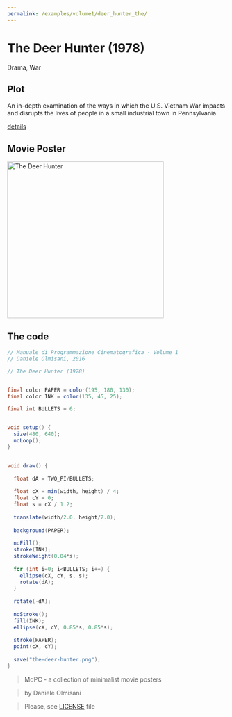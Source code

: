 ```yaml
---
permalink: /examples/volume1/deer_hunter_the/
---
```

# The Deer Hunter (1978)

Drama, War

## Plot
An in-depth examination of the ways in which the U.S. Vietnam War impacts and disrupts the lives of people in a small industrial town in Pennsylvania.

[details](https://www.imdb.com/title/tt0077416/)

## Movie Poster
<img src="the-deer-hunter.png"  width="360px" title="The Deer Hunter">


## The code
```java
// Manuale di Programmazione Cinematografica - Volume 1
// Daniele Olmisani, 2016

// The Deer Hunter (1978)


final color PAPER = color(195, 180, 130);
final color INK = color(135, 45, 25);

final int BULLETS = 6;


void setup() {
  size(480, 640);
  noLoop();
}


void draw() {
  
  float dA = TWO_PI/BULLETS;
  
  float cX = min(width, height) / 4;
  float cY = 0;
  float s = cX / 1.2;
  
  translate(width/2.0, height/2.0);
    
  background(PAPER);
  
  noFill();
  stroke(INK);
  strokeWeight(0.04*s);
  
  for (int i=0; i<BULLETS; i++) {
    ellipse(cX, cY, s, s);
    rotate(dA);
  }
  
  rotate(-dA);
  
  noStroke();
  fill(INK);
  ellipse(cX, cY, 0.85*s, 0.85*s);
  
  stroke(PAPER);
  point(cX, cY);
  
  save("the-deer-hunter.png");
}
```

> MdPC - a collection of minimalist movie posters

> by Daniele Olmisani

> Please, see [LICENSE](../../../LICENSE) file
